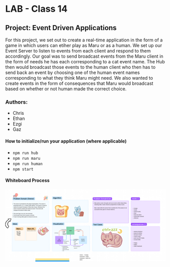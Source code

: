 # LAB - Class 14

## Project: Event Driven Applications

For this project, we set out to create a real-time application in the form of a game in which users can etiher play as Maru or as a human.
We set up our Event Server to listen to events from each client and respond to them accordingly.
Our goal was to send broadcast events from the Maru client in the form of needs he has each corresponding to a cat event name. The Hub then would broadcast those events to the human client who then has to send back an event by choosing one of the human event names corresponding to what they think Maru might need.
We also wanted to create events in the form of consequences that Maru would broadcast based on whether or not human made the correct choice.

### Authors:

- Chris
- Ethan
- Ezgi
- Gaz

#### How to initialize/run your application (where applicable)

- `npm run hub`
- `npm run maru`
- `npm run human`
- `npm start`

<!-- #### How to use your library (where applicable) -->


#### Whiteboard Process

![Maru Whiteboard](marumaru.png)